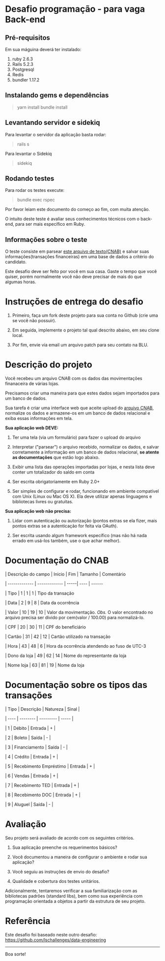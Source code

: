 # Desafio programação - para vaga Back-end

## Pré-requisitos

Em sua máguina deverá ter instalado:

1. ruby 2.6.3
2. Rails 5.2.3
3. Postgresql
4. Redis
5. bundler 1.17.2

  ## Instalando gems e dependências
  >yarn install
  >bundle install
 
  ## Levantando servidor e sidekiq
  Para levantar o servidor da aplicação basta rodar:
  >rails s
  
  Para levantar o Sidekiq
  > sidekiq

## Rodando testes
Para rodar os testes execute:
> bundle exec rspec

Por favor leiam este documento do começo ao fim, com muita atenção.

O intuito deste teste é avaliar seus conhecimentos técnicos com o back-end, para ser mais específico em Ruby.

## Informações sobre o teste

O teste consiste em parsear [este arquivo de texto(CNAB)](https://github.com/Pagnet/desafio-back-end/blob/master/CNAB.txt) e salvar suas informações(transações financeiras) em uma base de dados a critério do candidato.

Este desafio deve ser feito por você em sua casa. Gaste o tempo que você quiser, porém normalmente você não deve precisar de mais do que algumas horas.

# Instruções de entrega do desafio


1. Primeiro, faça um fork deste projeto para sua conta no Github (crie uma se você não possuir).

2. Em seguida, implemente o projeto tal qual descrito abaixo, em seu clone local.

3. Por fim, envie via email um arquivo patch para seu contato na BLU.


# Descrição do projeto


Você recebeu um arquivo CNAB com os dados das movimentações finanaceira de várias lojas.

Precisamos criar uma maneira para que estes dados sejam importados para um banco de dados.
  
Sua tarefa é criar uma interface web que aceite upload do [arquivo CNAB](https://github.com/Pagnet/desafio-back-end/blob/master/CNAB.txt), normalize os dados e armazene-os em um banco de dados relacional e exiba essas informações em tela.


**Sua aplicação web DEVE:**

1. Ter uma tela (via um formulário) para fazer o upload do arquivo

2. Interpretar ("parsear") o arquivo recebido, normalizar os dados, e salvar corretamente a informação em um banco de dados relacional, **se atente as documentações** que estão logo abaixo.

3. Exibir uma lista das operações importadas por lojas, e nesta lista deve conter um totalizador do saldo em conta

4. Ser escrita obrigatoriamente em Ruby 2.0+

5. Ser simples de configurar e rodar, funcionando em ambiente compatível com Unix (Linux ou Mac OS X). Ela deve utilizar apenas linguagens e bibliotecas livres ou gratuitas.

**Sua aplicação web não precisa:**

1. Lidar com autenticação ou autorização (pontos extras se ela fizer, mais pontos extras se a autenticação for feita via OAuth).

2. Ser escrita usando algum framework específico (mas não há nada errado em usá-los também, use o que achar melhor).

# Documentação do CNAB

| Descrição do campo | Inicio | Fim | Tamanho | Comentário

| ------------- | ------------- | -----| ---- | ------

| Tipo | 1 | 1 | 1 | Tipo da transação

| Data | 2 | 9 | 8 | Data da ocorrência

| Valor | 10 | 19 | 10 | Valor da movimentação. *Obs.* O valor encontrado no arquivo precisa ser divido por cem(valor / 100.00) para normalizá-lo.

| CPF | 20 | 30 | 11 | CPF do beneficiário

| Cartão | 31 | 42 | 12 | Cartão utilizado na transação

| Hora | 43 | 48 | 6 | Hora da ocorrência atendendo ao fuso de UTC-3

| Dono da loja | 49 | 62 | 14 | Nome do representante da loja

| Nome loja | 63 | 81 | 19 | Nome da loja


# Documentação sobre os tipos das transações

| Tipo | Descrição | Natureza | Sinal |

| ---- | -------- | --------- | ----- |

| 1 | Débito | Entrada | + |

| 2 | Boleto | Saída | - |

| 3 | Financiamento | Saída | - |

| 4 | Crédito | Entrada | + |

| 5 | Recebimento Empréstimo | Entrada | + |

| 6 | Vendas | Entrada | + |

| 7 | Recebimento TED | Entrada | + |

| 8 | Recebimento DOC | Entrada | + |

| 9 | Aluguel | Saída | - |

# Avaliação

Seu projeto será avaliado de acordo com os seguintes critérios.

1. Sua aplicação preenche os requerimentos básicos?

2. Você documentou a maneira de configurar o ambiente e rodar sua aplicação?

3. Você seguiu as instruções de envio do desafio?

4. Qualidade e cobertura dos testes unitários.

Adicionalmente, tentaremos verificar a sua familiarização com as bibliotecas padrões (standard libs), bem como sua experiência com programação orientada a objetos a partir da estrutura de seu projeto.

# Referência

Este desafio foi baseado neste outro desafio: https://github.com/lschallenges/data-engineering

---

Boa sorte!